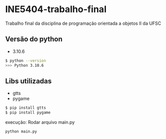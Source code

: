 # INE5404-trabalho-final
Trabalho final da disciplina de programação orientada a objetos II da UFSC

## Versão do python
- 3.10.6
```bash
$ python --version
>>> Python 3.10.6
```

## Libs utilizadas
- gtts
- pygame

```bash
$ pip install gtts
$ pip install pygame
```

execução: Rodar arquivo main.py
```bash
python main.py
```